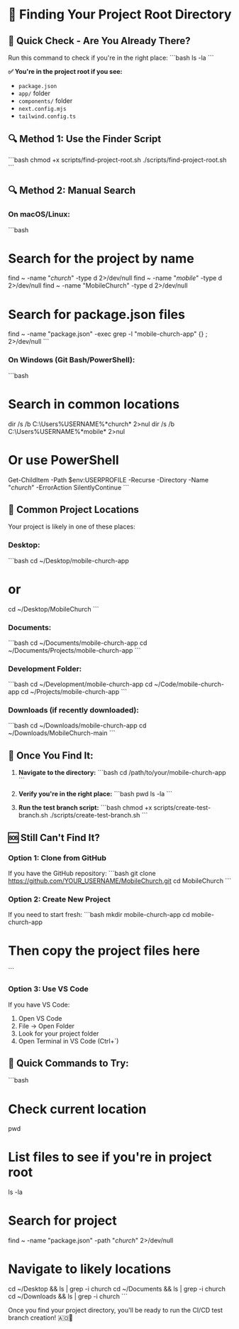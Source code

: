 # 📍 Finding Your Project Root Directory

## 🎯 **Quick Check - Are You Already There?**

Run this command to check if you're in the right place:
\`\`\`bash
ls -la
\`\`\`

**✅ You're in the project root if you see:**
- `package.json`
- `app/` folder
- `components/` folder  
- `next.config.mjs`
- `tailwind.config.ts`

## 🔍 **Method 1: Use the Finder Script**
\`\`\`bash
chmod +x scripts/find-project-root.sh
./scripts/find-project-root.sh
\`\`\`

## 🔍 **Method 2: Manual Search**

### **On macOS/Linux:**
\`\`\`bash
# Search for the project by name
find ~ -name "*church*" -type d 2>/dev/null
find ~ -name "*mobile*" -type d 2>/dev/null
find ~ -name "MobileChurch" -type d 2>/dev/null

# Search for package.json files
find ~ -name "package.json" -exec grep -l "mobile-church-app" {} \; 2>/dev/null
\`\`\`

### **On Windows (Git Bash/PowerShell):**
\`\`\`bash
# Search in common locations
dir /s /b C:\Users\%USERNAME%\*church* 2>nul
dir /s /b C:\Users\%USERNAME%\*mobile* 2>nul

# Or use PowerShell
Get-ChildItem -Path $env:USERPROFILE -Recurse -Directory -Name "*church*" -ErrorAction SilentlyContinue
\`\`\`

## 📁 **Common Project Locations**

Your project is likely in one of these places:

### **Desktop:**
\`\`\`bash
cd ~/Desktop/mobile-church-app
# or
cd ~/Desktop/MobileChurch
\`\`\`

### **Documents:**
\`\`\`bash
cd ~/Documents/mobile-church-app
cd ~/Documents/Projects/mobile-church-app
\`\`\`

### **Development Folder:**
\`\`\`bash
cd ~/Development/mobile-church-app
cd ~/Code/mobile-church-app
cd ~/Projects/mobile-church-app
\`\`\`

### **Downloads (if recently downloaded):**
\`\`\`bash
cd ~/Downloads/mobile-church-app
cd ~/Downloads/MobileChurch-main
\`\`\`

## 🚀 **Once You Find It:**

1. **Navigate to the directory:**
   \`\`\`bash
   cd /path/to/your/mobile-church-app
   \`\`\`

2. **Verify you're in the right place:**
   \`\`\`bash
   pwd
   ls -la
   \`\`\`

3. **Run the test branch script:**
   \`\`\`bash
   chmod +x scripts/create-test-branch.sh
   ./scripts/create-test-branch.sh
   \`\`\`

## 🆘 **Still Can't Find It?**

### **Option 1: Clone from GitHub**
If you have the GitHub repository:
\`\`\`bash
git clone https://github.com/YOUR_USERNAME/MobileChurch.git
cd MobileChurch
\`\`\`

### **Option 2: Create New Project**
If you need to start fresh:
\`\`\`bash
mkdir mobile-church-app
cd mobile-church-app
# Then copy the project files here
\`\`\`

### **Option 3: Use VS Code**
If you have VS Code:
1. Open VS Code
2. File → Open Folder
3. Look for your project folder
4. Open Terminal in VS Code (Ctrl+`)

## 🎯 **Quick Commands to Try:**

\`\`\`bash
# Check current location
pwd

# List files to see if you're in project root
ls -la

# Search for project
find ~ -name "package.json" -path "*church*" 2>/dev/null

# Navigate to likely locations
cd ~/Desktop && ls | grep -i church
cd ~/Documents && ls | grep -i church
cd ~/Downloads && ls | grep -i church
\`\`\`

Once you find your project directory, you'll be ready to run the CI/CD test branch creation! 🇦🇴🙏
